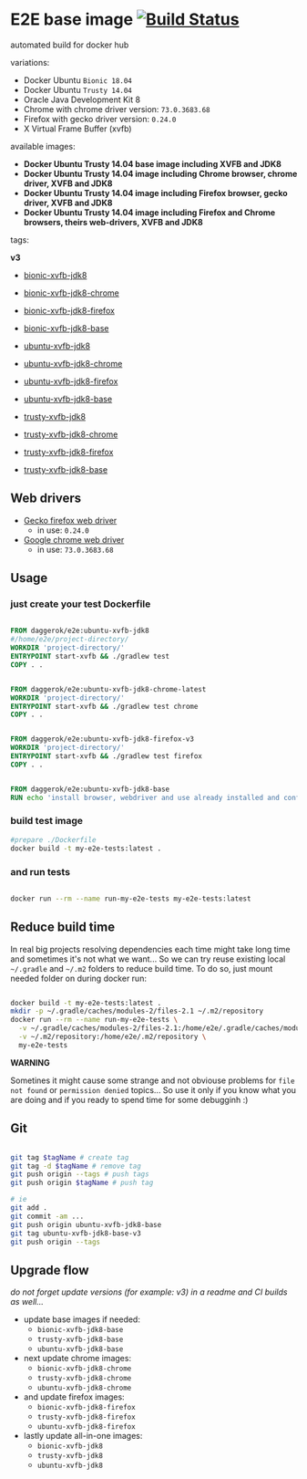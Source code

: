 # E2E base image [![Build Status](https://travis-ci.org/daggerok/e2e.svg?branch=ubuntu-xvfb-jdk8-base)](https://travis-ci.org/daggerok/e2e)
automated build for docker hub

variations:

- Docker Ubuntu `Bionic 18.04`
- Docker Ubuntu `Trusty 14.04`
- Oracle Java Development Kit 8
- Chrome with chrome driver version: `73.0.3683.68`
- Firefox with gecko driver version: `0.24.0`
- X Virtual Frame Buffer (xvfb)

available images:

- **Docker Ubuntu Trusty 14.04 base image including XVFB and JDK8**
- **Docker Ubuntu Trusty 14.04 image including Chrome browser, chrome driver, XVFB and JDK8**
- **Docker Ubuntu Trusty 14.04 image including Firefox browser, gecko driver, XVFB and JDK8**
- **Docker Ubuntu Trusty 14.04 image including Firefox and Chrome browsers, theirs web-drivers, XVFB and JDK8**

tags:

__v3__

- [bionic-xvfb-jdk8](https://github.com/daggerok/e2e/tree/bionic-xvfb-jdk8-v3)
- [bionic-xvfb-jdk8-chrome](https://github.com/daggerok/e2e/tree/bionic-xvfb-jdk8-chrome-v3)
- [bionic-xvfb-jdk8-firefox](https://github.com/daggerok/e2e/tree/bionic-xvfb-jdk8-firefox-v3)
- [bionic-xvfb-jdk8-base](https://github.com/daggerok/e2e/tree/bionic-xvfb-jdk8-base-v3)

- [ubuntu-xvfb-jdk8](https://github.com/daggerok/e2e/tree/ubuntu-xvfb-jdk8-v3)
- [ubuntu-xvfb-jdk8-chrome](https://github.com/daggerok/e2e/tree/ubuntu-xvfb-jdk8-chrome-v3)
- [ubuntu-xvfb-jdk8-firefox](https://github.com/daggerok/e2e/tree/ubuntu-xvfb-jdk8-firefox-v3)
- [ubuntu-xvfb-jdk8-base](https://github.com/daggerok/e2e/tree/ubuntu-xvfb-jdk8-base-v3)

- [trusty-xvfb-jdk8](https://github.com/daggerok/e2e/tree/trusty-xvfb-jdk8-v3)
- [trusty-xvfb-jdk8-chrome](https://github.com/daggerok/e2e/tree/trusty-xvfb-jdk8-chrome-v3)
- [trusty-xvfb-jdk8-firefox](https://github.com/daggerok/e2e/tree/trusty-xvfb-jdk8-firefox-v3)
- [trusty-xvfb-jdk8-base](https://github.com/daggerok/e2e/tree/trusty-xvfb-jdk8-base-v3)

## Web drivers

* [Gecko firefox web driver](https://github.com/mozilla/geckodriver/releases)
  * in use: `0.24.0`
* [Google chrome web driver](http://chromedriver.chromium.org/)
  * in use: `73.0.3683.68`

## Usage

### just create your test Dockerfile

```dockerfile

FROM daggerok/e2e:ubuntu-xvfb-jdk8
#/home/e2e/project-directory/
WORKDIR 'project-directory/'
ENTRYPOINT start-xvfb && ./gradlew test
COPY . .

```

```dockerfile

FROM daggerok/e2e:ubuntu-xvfb-jdk8-chrome-latest
WORKDIR 'project-directory/'
ENTRYPOINT start-xvfb && ./gradlew test chrome
COPY . .

```

```dockerfile

FROM daggerok/e2e:ubuntu-xvfb-jdk8-firefox-v3
WORKDIR 'project-directory/'
ENTRYPOINT start-xvfb && ./gradlew test firefox
COPY . .

```

```dockerfile

FROM daggerok/e2e:ubuntu-xvfb-jdk8-base
RUN echo 'install browser, webdriver and use already installed and configured jdk8 + Xvfb based on Ubuntu 14.04'

```

### build test image

```bash
#prepare ./Dockerfile
docker build -t my-e2e-tests:latest .

```

### and run tests

```bash

docker run --rm --name run-my-e2e-tests my-e2e-tests:latest

```

## Reduce build time

In real big projects resolving dependencies each time might take long time and sometimes it's not what we want...
So we can try reuse existing local `~/.gradle` and `~/.m2` folders to reduce build time. 
To do so, just mount needed folder on during docker run:

```bash

docker build -t my-e2e-tests:latest .
mkdir -p ~/.gradle/caches/modules-2/files-2.1 ~/.m2/repository
docker run --rm --name run-my-e2e-tests \
  -v ~/.gradle/caches/modules-2/files-2.1:/home/e2e/.gradle/caches/modules-2/files-2.1 \
  -v ~/.m2/repository:/home/e2e/.m2/repository \
  my-e2e-tests

```

**WARNING**

Sometines it might cause some strange and not obviouse problems for `file not found` or `permission denied` topics...
So use it only if you know what you are doing and if you ready to spend time for some debugginh :)

## Git

```bash

git tag $tagName # create tag
git tag -d $tagName # remove tag
git push origin --tags # push tags
git push origin $tagName # push tag

# ie
git add .
git commit -am ...
git push origin ubuntu-xvfb-jdk8-base
git tag ubuntu-xvfb-jdk8-base-v3
git push origin --tags
```

## Upgrade flow

_do not forget update versions (for example: v3) in a readme and CI builds as well..._

- update base images if needed:
  * `bionic-xvfb-jdk8-base`
  * `trusty-xvfb-jdk8-base`
  * `ubuntu-xvfb-jdk8-base`
- next update chrome images:
  * `bionic-xvfb-jdk8-chrome`
  * `trusty-xvfb-jdk8-chrome`
  * `ubuntu-xvfb-jdk8-chrome`
- and update firefox images:
  * `bionic-xvfb-jdk8-firefox`
  * `trusty-xvfb-jdk8-firefox`
  * `ubuntu-xvfb-jdk8-firefox`
- lastly update all-in-one images:
  * `bionic-xvfb-jdk8`
  * `trusty-xvfb-jdk8`
  * `ubuntu-xvfb-jdk8`
